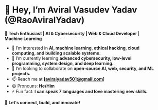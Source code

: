 # 👋 Hey, I’m Aviral Vasudev Yadav (@RaoAviralYadav)  

🚀 **Tech Enthusiast | AI & Cybersecurity | Web & Cloud Developer | Machine Learning**  

- 👀 I’m interested in **AI, machine learning, ethical hacking, cloud computing, and building scalable systems.**  
- 🌱 I’m currently learning **advanced cybersecurity, low-level programming, system design, and deep learning.**  
- 💞️ I’m looking to collaborate on **open-source AI, web, security, and ML projects.**  
- 📫 Reach me at **[aviralyadav501@gmail.com]**  
- 😄 Pronouns: **He/Him**  
- ⚡ Fun fact: **I can speak 7 languages and love mastering new skills.**  

📌 **Let's connect, build, and innovate!**  
